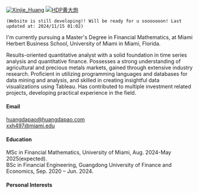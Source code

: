 

[![Xinjie_Huang](https://img.shields.io/badge/Xinjie%20Huang-LinkedIn-blue?logo=linkedin)](https://www.linkedin.com/in/xinjie-huang/)
[![HDP黄大炮](https://img.shields.io/badge/HDP黄大炮-WeChat-green?logo=wechat)](https://mp.weixin.qq.com/s/UoaDJJLHcsa2ApC-JIW0bA)

`(Website is still developing!! Will be ready for u sooooooon! Last updated at: 2024/11/15 01:02)`

I'm currently pursuing a Master's Degree in Financial Mathematics, at Miami Herbert Business School, University of Miami in Miami, Florida.

Results-oriented quantitative analyst with a solid foundation in time series analysis and quantitative finance. Possesses a strong understanding of agricultural and precious metals markets, gained through extensive industry research. Proficient in utilizing programming languages and databases for data mining and analysis, and skilled in creating insightful data visualizations using Tableau. Has contributed to multiple investment related projects, developing practical experience in the field.

#### Email
huangdapao@huangdapao.com<br>xxh497@miami.edu

#### Education
MSc in Financial Mathematics, University of Miami, Aug. 2024-May 2025(expected). \
BSc in Financial Engineering, Guangdong University of Finance and Economics, Sep. 2020 – Jun. 2024.

#### Personal Interests



